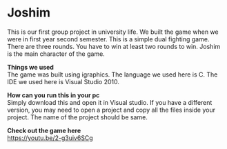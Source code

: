 # Joshim
This is our first group project in university life. We built the game when we were in first year second semester. 
This is a simple dual fighting game. There are three rounds. You have to win at least two rounds to win. Joshim is the main character of
the game. 

**Things we used**  
The game was built using igraphics. The language we used here is C. The IDE we used here is Visual Studio 2010.

**How can you run this in your pc**  
Simply download this and open it in Visual studio. If you have a different version, you may need to open a project and copy all the files 
inside your project. The name of the project should be same.

**Check out the game here**  
https://youtu.be/2-g3uiv6SCg
